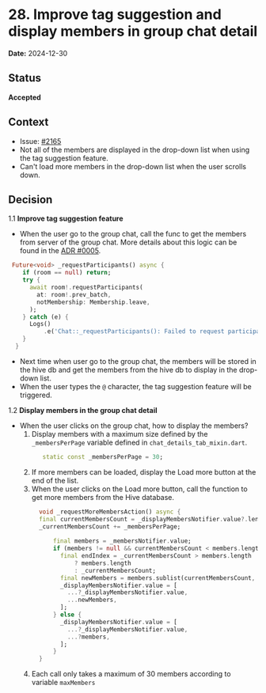 # 28. Improve tag suggestion and display members in group chat detail

**Date:** 2024-12-30

## Status

**Accepted**

## Context

- Issue: [#2165](https://github.com/linagora/twake-on-matrix/issues/2165)
- Not all of the members are displayed in the drop-down list when using the tag suggestion feature.
- Can't load more members in the drop-down list when the user scrolls down.

## Decision

1.1 **Improve tag suggestion feature**
- When the user go to the group chat, call the func to get the members from server of the group chat.
More details about this logic can be found in the [ADR #0005](https://github.com/linagora/matrix-dart-sdk/blob/cb37032f466004500c98949739720b3b4457cc73/doc/adr/0005-support-store-members-in-hive.md).

```dart
 Future<void> _requestParticipants() async {
    if (room == null) return;
    try {
      await room!.requestParticipants(
        at: room!.prev_batch,
        notMembership: Membership.leave,
      );
    } catch (e) {
      Logs()
          .e('Chat::_requestParticipants(): Failed to request participants', e);
    }
  }
```
- Next time when user go to the group chat, the members will be stored in the hive db and get the members from the hive db to display in the drop-down list.
- When the user types the `@` character, the tag suggestion feature will be triggered.

1.2 **Display members in the group chat detail**
- When the user clicks on the group chat, how to display the members?
  1. Display members with a maximum size defined by the `_membersPerPage` variable defined in `chat_details_tab_mixin.dart`.
      ```dart
         static const _membersPerPage = 30;
      ```
  2. If more members can be loaded, display the Load more button at the end of the list.
  3. When the user clicks on the Load more button, call the function to get more members from the Hive database.
      ```dart
        void _requestMoreMembersAction() async {
        final currentMembersCount = _displayMembersNotifier.value?.length ?? 0;
        _currentMembersCount += _membersPerPage;
        
            final members = _membersNotifier.value;
            if (members != null && currentMembersCount < members.length) {
              final endIndex = _currentMembersCount > members.length
                  ? members.length
                  : _currentMembersCount;
              final newMembers = members.sublist(currentMembersCount, endIndex);
              _displayMembersNotifier.value = [
                ...?_displayMembersNotifier.value,
                ...newMembers,
              ];
            } else {
              _displayMembersNotifier.value = [
                ...?_displayMembersNotifier.value,
                ...?members,
              ];
            }
        }
      ```
  4. Each call only takes a maximum of 30 members according to variable `maxMembers`   